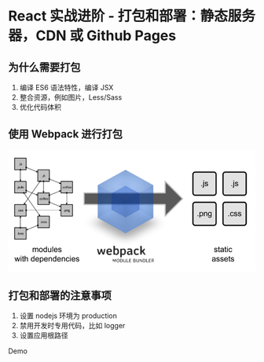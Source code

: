 # React 实战进阶 - 打包和部署：静态服务器，CDN 或 Github Pages

## 为什么需要打包

1. 编译 ES6 语法特性，编译 JSX
2. 整合资源，例如图片，Less/Sass
3. 优化代码体积


## 使用 Webpack 进行打包

<img src="./res/webpack.png" width="720" />


## 打包和部署的注意事项

1. 设置 nodejs 环境为 production
2. 禁用开发时专用代码，比如 logger
3. 设置应用根路径


Demo
